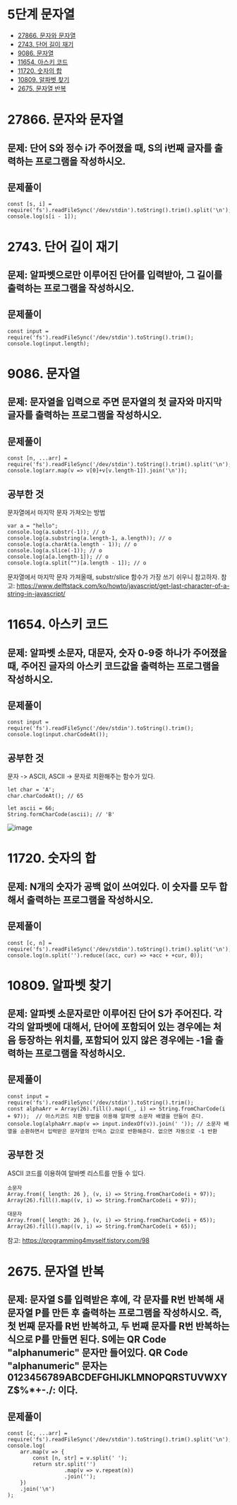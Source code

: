 # 5단계 문자열
- [27866. 문자와 문자열](#27866-문자와-문자열)
- [2743. 단어 길이 재기](#2743-단어-길이-재기)
- [9086. 문자열](#9086-문자열)
- [11654. 아스키 코드](#11654-아스키-코드)
- [11720. 숫자의 합](#11720-숫자의-합)
- [10809. 알파벳 찾기](#10809-알파벳-찾기)
- [2675. 문자열 반복](#2675-문자열-반복)


# 27866. 문자와 문자열
## 문제: 단어 S와 정수 i가 주어졌을 때, S의 i번째 글자를 출력하는 프로그램을 작성하시오.
## 문제풀이
```
const [s, i] = require('fs').readFileSync('/dev/stdin').toString().trim().split('\n');
console.log(s[i - 1]);
```


# 2743. 단어 길이 재기
## 문제: 알파벳으로만 이루어진 단어를 입력받아, 그 길이를 출력하는 프로그램을 작성하시오.
## 문제풀이
```
const input = require('fs').readFileSync('/dev/stdin').toString().trim();
console.log(input.length);
```


# 9086. 문자열
## 문제: 문자열을 입력으로 주면 문자열의 첫 글자와 마지막 글자를 출력하는 프로그램을 작성하시오.
## 문제풀이
```
const [n, ...arr] = require('fs').readFileSync('/dev/stdin').toString().trim().split('\n');
console.log(arr.map(v => v[0]+v[v.length-1]).join('\n'));
```
## 공부한 것
문자열에서 마지막 문자 가져오는 방법
```
var a = "hello";
console.log(a.substr(-1)); // o
console.log(a.substring(a.length-1, a.length)); // o
console.log(a.charAt(a.length - 1)); // o
console.log(a.slice(-1)); // o
console.log(a[a.length-1]); // o
console.log(a.split("")[a.length - 1]); // o
```
문자열에서 마지막 문자 가져올때, substr/slice 함수가 가장 쓰기 쉬우니 참고하자. 
참고: https://www.delftstack.com/ko/howto/javascript/get-last-character-of-a-string-in-javascript/


# 11654. 아스키 코드
## 문제: 알파벳 소문자, 대문자, 숫자 0-9중 하나가 주어졌을 때, 주어진 글자의 아스키 코드값을 출력하는 프로그램을 작성하시오.
## 문제풀이
```
const input = require('fs').readFileSync('/dev/stdin').toString().trim();
console.log(input.charCodeAt());
```
## 공부한 것
문자 -> ASCII, ASCII -> 문자로 치환해주는 함수가 있다.
```
let char = 'A';
char.charCodeAt(); // 65

let ascii = 66;
String.formCharCode(ascii); // 'B'
```
![image](https://github.com/JavaScript-Coding-Test-Study/lsh/assets/133360417/91fa3840-b09d-4874-a44b-19f7fce3f93f)


# 11720. 숫자의 합
## 문제: N개의 숫자가 공백 없이 쓰여있다. 이 숫자를 모두 합해서 출력하는 프로그램을 작성하시오.
## 문제풀이
```
const [c, n] = require('fs').readFileSync('/dev/stdin').toString().trim().split('\n');
console.log(n.split('').reduce((acc, cur) => +acc + +cur, 0));
```


# 10809. 알파벳 찾기
## 문제: 알파벳 소문자로만 이루어진 단어 S가 주어진다. 각각의 알파벳에 대해서, 단어에 포함되어 있는 경우에는 처음 등장하는 위치를, 포함되어 있지 않은 경우에는 -1을 출력하는 프로그램을 작성하시오.
## 문제풀이
```
const input = require('fs').readFileSync('/dev/stdin').toString().trim();
const alphaArr = Array(26).fill().map((_, i) => String.fromCharCode(i + 97));  // 아스키코드 치환 방법을 이용해 알파벳 소문자 배열을 만들어 준다.
console.log(alphaArr.map(v => input.indexOf(v)).join(' ')); // 소문자 배열을 순환하면서 입력받은 문자열의 인덱스 값으로 반환해준다. 없으면 자동으로 -1 반환
```
## 공부한 것
ASCII 코드를 이용하여 알바벳 리스트를 만들 수 있다.
```
소문자
Array.from({ length: 26 }, (v, i) => String.fromCharCode(i + 97));
Array(26).fill().map((v, i) => String.fromCharCode(i + 97));
 
대문자
Array.from({ length: 26 }, (v, i) => String.fromCharCode(i + 65));
Array(26).fill().map((v, i) => String.fromCharCode(i + 65));
```
참고: https://programming4myself.tistory.com/98


# 2675. 문자열 반복
## 문제: 문자열 S를 입력받은 후에, 각 문자를 R번 반복해 새 문자열 P를 만든 후 출력하는 프로그램을 작성하시오. 즉, 첫 번째 문자를 R번 반복하고, 두 번째 문자를 R번 반복하는 식으로 P를 만들면 된다. S에는 QR Code "alphanumeric" 문자만 들어있다.  QR Code "alphanumeric" 문자는 0123456789ABCDEFGHIJKLMNOPQRSTUVWXYZ\$%*+-./: 이다.
## 문제풀이
```
const [c, ...arr] = require('fs').readFileSync('/dev/stdin').toString().trim().split('\n');
console.log(
    arr.map(v => {  
        const [n, str] = v.split(' ');
        return str.split('')
                  .map(v => v.repeat(n))
                  .join('');
    })
    .join('\n')
);
```














